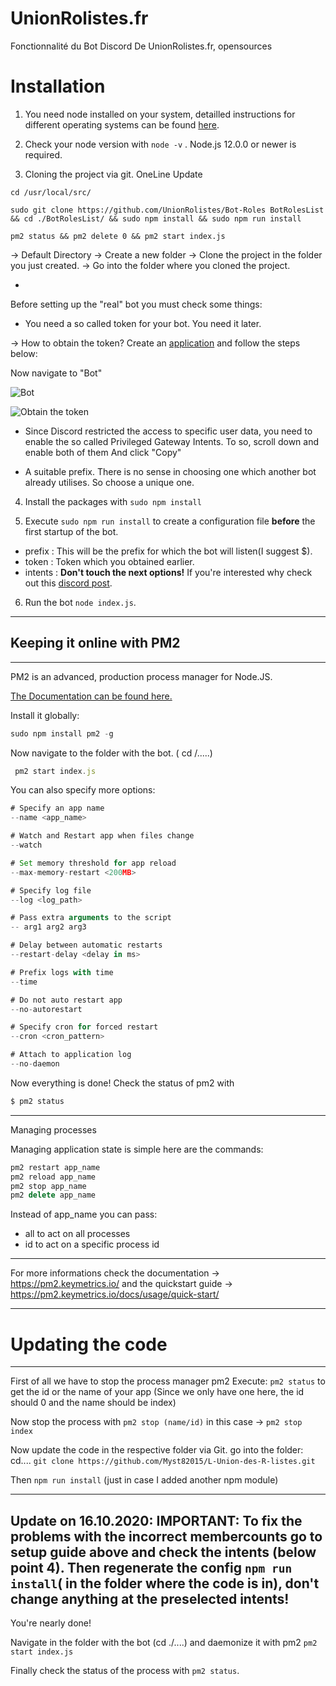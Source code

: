 # UnionRolistes.fr
Fonctionnalité du Bot Discord De UnionRolistes.fr, opensources

# Installation
1. You need node installed on your system, detailled instructions for different operating systems can be found [here](https://nodejs.org/en/download/).

2. Check your node version with ```node -v``` . Node.js 12.0.0 or newer is required.

3. Cloning the project via git. OneLine Update

```cd /usr/local/src/```

```sudo git clone https://github.com/UnionRolistes/Bot-Roles BotRolesList && cd ./BotRolesList/ && sudo npm install && sudo npm run install```

```pm2 status && pm2 delete 0 && pm2 start index.js```

-> Default Directory
-> Create a new folder
-> Clone the project in the folder you just created.
-> Go into the folder where you cloned the project. 

-

Before setting up the "real" bot you must check some things:
 - You need a so called token for your bot. You need it later.

 -> How to obtain the token? Create an [application](https://discord.com/developers/applications) and follow the steps below:

Now navigate to "Bot"

![Bot](https://raw.githubusercontent.com/UnionRolistes/Bot-Roles/main/assets/2020-10-17-165755_1920x1080_scrot.png)

![Obtain the token](https://raw.githubusercontent.com/UnionRolistes/Bot-Roles/main/assets/2020-10-17-170011_1920x1080_scrot.png)
- Since Discord restricted the access to specific user data, you need to enable the so called Privileged Gateway Intents. To so, scroll down and enable both of them And click "Copy"

- A suitable prefix. There is no sense in choosing one which another bot already utilises. So choose a unique one.

4. Install the packages with ```sudo npm install```

5. Execute ```sudo npm run install``` to create a configuration file **before** the first startup of the bot.
- prefix : This will be the prefix for which the bot will listen(I suggest $).
- token : Token which you obtained earlier.
- intents : **Don't touch the next options!** If you're interested why check out this [discord post](https://blog.discord.com/the-future-of-bots-on-discord-4e6e050ab52e).
 
6. Run the bot ```node index.js```.


-----------------------------------------
## Keeping it online with PM2
-----------------------------------------
PM2 is an advanced, production process manager for Node.JS.

[The Documentation can be found here.](https://pm2.keymetrics.io/)

Install it globally: 
```js
sudo npm install pm2 -g
```
Now navigate to the folder with the bot. ( cd /.....)
```js
 pm2 start index.js
```
You can also specify more options:

```js
# Specify an app name
--name <app_name>

# Watch and Restart app when files change
--watch

# Set memory threshold for app reload
--max-memory-restart <200MB>

# Specify log file
--log <log_path>

# Pass extra arguments to the script
-- arg1 arg2 arg3

# Delay between automatic restarts
--restart-delay <delay in ms>

# Prefix logs with time
--time

# Do not auto restart app
--no-autorestart

# Specify cron for forced restart
--cron <cron_pattern>

# Attach to application log
--no-daemon

```
Now everything is done! Check the status of pm2 with
```js
$ pm2 status
```
-----------------------------------------
Managing processes

Managing application state is simple here are the commands:
```js
pm2 restart app_name
pm2 reload app_name
pm2 stop app_name
pm2 delete app_name

```

Instead of app_name you can pass:

- all to act on all processes
- id to act on a specific process id
-----------------------------------------


For more informations check the documentation -> https://pm2.keymetrics.io/ and the quickstart guide -> https://pm2.keymetrics.io/docs/usage/quick-start/

-----------------------------------------
# Updating the code
-----------------------------------------
First of all we have to stop the process manager pm2
Execute: ```pm2 status``` to get the id or the name of your app
(Since we only have one here, the id should 0 and the name should be index)

Now stop the process with ```pm2 stop (name/id)```
in this case -> ```pm2 stop index```

Now update the code in the respective folder via Git.
go into the folder: cd....
```git clone https://github.com/Myst82015/L-Union-des-R-listes.git```

Then ```npm run install``` (just in case I added another npm module)

-----------------------------------------
Update on 16.10.2020: IMPORTANT: To fix the problems with the incorrect membercounts go to setup guide above and check the intents (below point 4). Then regenerate the config ```npm run install```( in the folder where the code is in), don't change anything at the preselected intents!
-----------------------------------------

You're nearly done!

Navigate in the folder with the bot (cd ./....)
and daemonize it with pm2
```pm2 start index.js```

Finally check the status of the process with ```pm2 status```.



